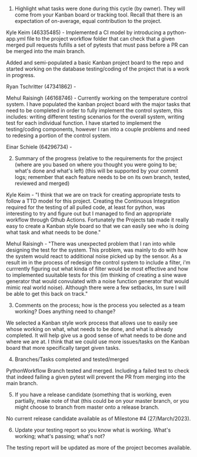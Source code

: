 1. Highlight what tasks were done during this cycle (by owner).   They will come from your Kanban board or tracking tool. Recall that there is an expectation of on-average, equal contribution to the project.

Kyle Keim (46335485) - Implemented a CI model by introducing a python-app.yml file to the project workflow folder that can check that a given merged pull requests 
fufills a set of pytests that must pass before a PR can be merged into the main branch.

Added and semi-populated a basic Kanban project board to the repo and started working on the database testing/coding of the project that is a work in progress.


Ryan Tschritter (47341862) - 


Mehul Raisingh (46168746) - Currently working on the temperature control system. I have populated the kanban project board with the major tasks that need to be completed in order to fully implement the control system, this includes: writing different testing scenarios for the overall system, writing test for each individual function. I have started to implement the testing/coding components, however I ran into a couple problems and need to redesing a portion of the control system.


Einar Schiele (64296734) -



2. Summary of the progress (relative to the requirements for the project (where are you based on where you thought you were going to be;  what's done and what's left) (this will be supported by your commit logs; remember that each feature needs to be on its own branch, tested, reviewed and merged)

Kyle Keim - "I think that we are on track for creating appropriate tests to follow a TTD model for this project. Creating the Continuous Integration required for the testing of all pulled code, at least for python, was interesting to try and figure out but I managed to find an appropriate workflow through Gthub Actions. Fortunately 
the Projects tab made it really easy to create a Kanban style board so that we can easily see who is doing what task and what needs to be done."

Mehul Raisingh - "There was unexpected problem that I ran into while designing the test for the system. This problem, was mainly to do with how the system would react to additional noise picked up by the sensor. As a result im in the process of redesign the control system to include a filter, i'm currrently figuring out what kinda of filter would be most effective and how to implemented suuitable tests for this (im thinking of creating a sine wave generator that would convulated with a noise function generator that would mimic real world noise). Although there were a few setbacks, Im sure I will be able to get this back on track."



3. Comments on the process;  how is the process you selected as a team working?  Does anything need to change?

We selected a Kanban style work process that allows use to easily see whose working on what, what needs to be done, and what is already completed. It will help
give us a good sense of what needs to be done and where we are at. I think that we could use more issues/tasks on the Kanban board that more specifically target given tasks.


4. Branches/Tasks completed and tested/merged 

PythonWorkflow Branch tested and merged. Including a failed test to check that indeed failing a given pytest will prevent the PR from merging into the main branch.


5. If you have a release candidate (something that is working, even partially, make note of that (this could be on your master branch, or you might choose to branch from master onto a release branch.  

No current release candidate available as of Milestone #4 (27/March/2023).

6. Update your testing report so you know what is working.  What's working; what's passing; what's not? 

The testing report will be updated as more of the project becomes available.
